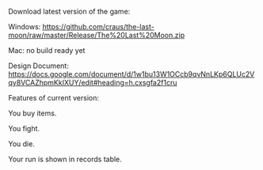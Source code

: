 Download latest version of the game:

Windows:
https://github.com/craus/the-last-moon/raw/master/Release/The%20Last%20Moon.zip

Mac:
no build ready yet

Design Document: https://docs.google.com/document/d/1w1bu13W1OCcb9qvNnLKp6QLUc2Vqy8VCAZhpmKkIXUY/edit#heading=h.cxsgfa2f1cru



Features of current version:



You buy items.

You fight.

You die.

Your run is shown in records table.

